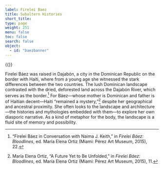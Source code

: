 ```yaml
---
label: Firelei Baez
title: Subaltern Histories
short_title:
type: page
weight: 251
menu: false
toc: false
search: false
object:
  - id: "baezbanner"
---
```

{{<q-figure id="baezbanner">}}

Firelei Báez was raised in Dajabón, a city in the Dominican Republic on the border with Haiti, where from a young age she witnessed the stark differences between the two countries. The lush Dominican landscape contrasted with the dried, deforested land across the Dajabón River, which serves as the border.[^1] For Báez—whose mother is Dominican and father is of Haitian decent—Haiti “remained a mystery,”[^2] despite her geographical and ancestral proximity. She often looks to the landscape and architecture—the histories and mythologies embedded with them—to explore her own diasporic narrative. As a kind of metaphor for the body, the landscape is a fluid site of memory and possibility.

[^1]: “Firelei Báez in Conversation with Naima J. Keith,” in *Firelei Báez: Bloodlines*, ed. María Elena Ortiz (Miami: Pérez Art Museum, 2015), 22.

[^2]: María Elena Ortiz, “A Future Yet to Be Unfolded,” in *Firelei Báez: Bloodlines*, ed. María Elena Ortiz (Miami: Pérez Art Museum, 2015), 11.
